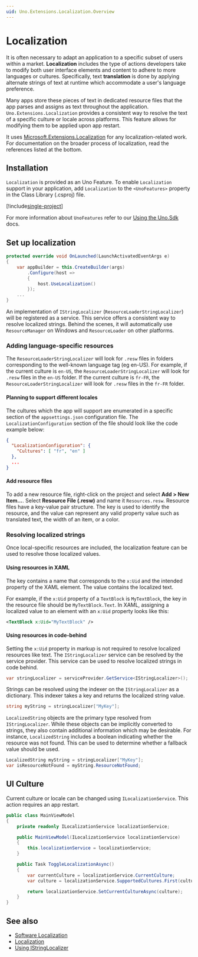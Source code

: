 ```yaml
---
uid: Uno.Extensions.Localization.Overview
---
```


# Localization

It is often necessary to adapt an application to a specific subset of users within a market. **Localization** includes the type of actions developers take to modify both user interface elements and content to adhere to more languages or cultures. Specifically, text **translation** is done by applying alternate strings of text at runtime which accommodate a user's language preference.

Many apps store these pieces of text in dedicated resource files that the app parses and assigns as text throughout the application. `Uno.Extensions.Localization` provides a consistent way to resolve the text of a specific culture or locale across platforms. This feature allows for modifying them to be applied upon app restart.

It uses [Microsoft.Extensions.Localization](https://www.nuget.org/packages/Microsoft.Extensions.Localization) for any localization-related work. For documentation on the broader process of localization, read the references listed at the bottom.

## Installation

`Localization` is provided as an Uno Feature. To enable `Localization` support in your application, add `Localization` to the `<UnoFeatures>` property in the Class Library (.csproj) file.

[!include[single-project](../includes/single-project.md)]

For more information about `UnoFeatures` refer to our [Using the Uno.Sdk](xref:Uno.Features.Uno.Sdk) docs.

## Set up localization

```csharp
protected override void OnLaunched(LaunchActivatedEventArgs e)
{
    var appBuilder = this.CreateBuilder(args)
        .Configure(host =>
        {
            host.UseLocalization()
        });
    ...
}
```

An implementation of `IStringLocalizer` (`ResourceLoaderStringLocalizer`) will be registered as a service. This service offers a consistent way to resolve localized strings. Behind the scenes, it will automatically use `ResourceManager` on Windows and `ResourceLoader` on other platforms.

### Adding language-specific resources

The `ResourceLoaderStringLocalizer` will look for `.resw` files in folders corresponding to the well-known language tag (eg en-US). For example, if the current culture is `en-US`, the `ResourceLoaderStringLocalizer` will look for `.resw` files in the `en-US` folder. If the current culture is `fr-FR`, the `ResourceLoaderStringLocalizer` will look for `.resw` files in the `fr-FR` folder.

#### Planning to support different locales

The cultures which the app will support are enumerated in a specific section of the `appsettings.json` configuration file. The `LocalizationConfiguration` section of the file should look like the code example below:

```json
{
  "LocalizationConfiguration": {
    "Cultures": [ "fr", "en" ]
  },
  ...
}
```

#### Add resource files

To add a new resource file, right-click on the project and select **Add > New Item...**. Select **Resource File (.resw)** and name it `Resources.resw`. Resource files have a key-value pair structure. The key is used to identify the resource, and the value can represent any valid property value such as translated text, the width of an item, or a color.

### Resolving localized strings

Once local-specific resources are included, the localization feature can be used to resolve those localized values.

#### Using resources in XAML

The key contains a name that corresponds to the `x:Uid` and the intended property of the XAML element. The value contains the localized text.

For example, if the `x:Uid` property of a `TextBlock` is `MyTextBlock`, the key in the resource file should be `MyTextBlock.Text`. In XAML, assigning a localized value to an element with an `x:Uid` property looks like this:

```xml
<TextBlock x:Uid="MyTextBlock" />
```

#### Using resources in code-behind

Setting the `x:Uid` property in markup is not required to resolve localized resources like text. The `IStringLocalizer` service can be resolved by the service provider. This service can be used to resolve localized strings in code behind.

```csharp
var stringLocalizer = serviceProvider.GetService<IStringLocalizer>();
```

Strings can be resolved using the indexer on the `IStringLocalizer` as a dictionary. This indexer takes a key and returns the localized string value.

```csharp
string myString = stringLocalizer["MyKey"];
```

`LocalizedString` objects are the primary type resolved from `IStringLocalizer`. While these objects can be implicitly converted to strings, they also contain additional information which may be desirable. For instance, `LocalizedString` includes a boolean indicating whether the resource was not found. This can be used to determine whether a fallback value should be used.

```csharp
LocalizedString myString = stringLocalizer["MyKey"];
var isResourceNotFound = myString.ResourceNotFound;
```

## UI Culture

Current culture or locale can be changed using `ILocalizationService`. This action requires an app restart.

```csharp
public class MainViewModel
{
    private readonly ILocalizationService localizationService;

    public MainViewModel(ILocalizationService localizationService)
    {
        this.localizationService = localizationService;
    }

    public Task ToggleLocalizationAsync()
    {
        var currentCulture = localizationService.CurrentCulture;
        var culture = localizationService.SupportedCultures.First(culture => culture.Name != currentCulture.Name);

        return localizationService.SetCurrentCultureAsync(culture);
    }
}
```

## See also

- [Software Localization](https://learn.microsoft.com/globalization/localization/localization)
- [Localization](https://learn.microsoft.com/dotnet/core/extensions/localization)
- [Using IStringLocalizer](https://learn.microsoft.com/aspnet/core/fundamentals/localization)
